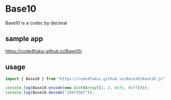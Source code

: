 # Base10

Base10 is a codec by decimal

## sample app

https://code4fukui.github.io/Base10/

## usage

```js
import { Base10 } from "https://code4fukui.github.io/Base10/Base10.js";

console.log(Base10.encode(new Uint8Array([1, 2, 0xfe, 0xff])));
console.log(Base10.decode("16973567"));
```
